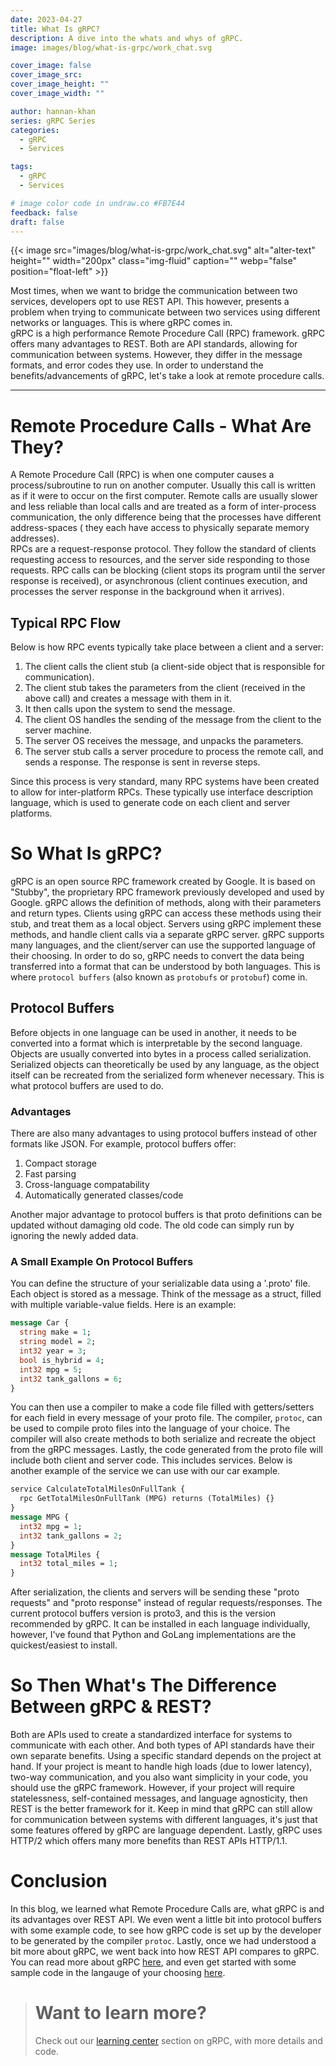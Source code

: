 ```yaml
---
date: 2023-04-27
title: What Is gRPC?
description: A dive into the whats and whys of gRPC.
image: images/blog/what-is-grpc/work_chat.svg

cover_image: false
cover_image_src:
cover_image_height: ""
cover_image_width: ""

author: hannan-khan
series: gRPC Series
categories:
  - gRPC
  - Services

tags:
  - gRPC
  - Services

# image color code in undraw.co #FB7E44
feedback: false
draft: false
---
```


{{< image src="images/blog/what-is-grpc/work_chat.svg" alt="alter-text" height="" width="200px"
class="img-fluid" caption="" webp="false" position="float-left" >}}

Most times, when we want to bridge the communication between two services, developers opt to use REST API. This however,
presents a problem when trying to communicate between two services using different networks or languages. This is where
gRPC comes in.  
gRPC is a high performance Remote Procedure Call (RPC) framework. gRPC offers many advantages to REST. Both are API
standards, allowing for communication between systems. However, they differ in the message formats, and error codes they
use. In order to understand the benefits/advancements of gRPC, let's take a look at remote procedure calls.
________________

# Remote Procedure Calls - What Are They?

A Remote Procedure Call (RPC) is when one computer causes a process/subroutine to run on another computer. Usually this
call is written as if it
were to occur on the first computer. Remote calls are usually slower and less reliable than local calls and are treated
as a form of inter-process communication, the only difference being that the processes have different address-spaces (
they
each have access to physically separate memory addresses).  
RPCs are a request-response protocol. They follow the standard of clients requesting access to resources, and the server
side responding to those requests. RPC calls can be blocking (client stops its program until the server response is
received), or asynchronous (client continues execution, and processes the server response in the background when it
arrives).

## Typical RPC Flow

Below is how RPC events typically take place between a client and a server:

1. The client calls the client stub (a client-side object that is responsible for communication).
2. The client stub takes the parameters from the client (received in the above call) and creates a message with them in
   it.
3. It then calls upon the system to send the message.
4. The client OS handles the sending of the message from the client to the server machine.
5. The server OS receives the message, and unpacks the parameters.
6. The server stub calls a server procedure to process the remote call, and sends a response. The response is sent in
   reverse steps.

Since this process is very standard, many RPC systems have been created to allow for inter-platform RPCs. These
typically use interface description language, which is used to generate code on each client and server platforms.

# So What Is gRPC?

gRPC is an open source RPC framework created by Google. It is based on "Stubby", the proprietary RPC framework
previously developed and used by Google.
gRPC allows the definition of methods, along with their parameters and return types. Clients using gRPC can access these
methods using their stub, and treat them as a local object. Servers using gRPC implement these methods, and handle
client calls via a separate gRPC server.
gRPC supports many languages, and the client/server can use the supported language of their choosing. In order to do so,
gRPC needs to convert the data being transferred into a format that can be understood by both languages. This is where
`protocol buffers` (also known as `protobufs` or `protobuf`) come in.

## Protocol Buffers

Before objects in one language can be used in another, it needs to be converted into a format which is interpretable by
the second language. Objects are usually converted into bytes in a process called serialization. Serialized objects can
theoretically be used by any language, as the object itself can be recreated from the serialized form whenever
necessary. This is what protocol buffers are used to do.

### Advantages

There are also many advantages to using protocol buffers instead of other formats like JSON. For example, protocol
buffers offer:

1. Compact storage
2. Fast parsing
3. Cross-language compatability
4. Automatically generated classes/code

Another major advantage to protocol buffers is that proto definitions can be updated without damaging old code. The old
code can simply run by ignoring the newly added data.

### A Small Example On Protocol Buffers

You can define the structure of your serializable data using a '.proto' file. Each object is stored as a message. Think
of the message as a struct, filled with multiple variable-value fields. Here is an example:

```protobuf
message Car {
  string make = 1;
  string model = 2;
  int32 year = 3;
  bool is_hybrid = 4;
  int32 mpg = 5;
  int32 tank_gallons = 6;
}
```

You can then use a compiler to make a code file filled with getters/setters for each field in every message of your
proto file. The compiler, `protoc`, can be used to compile proto files into the language of your choice. The compiler
will also create methods to both serialize and recreate the object from the gRPC messages. Lastly, the code generated
from the proto file will include both client and server code. This includes services. Below is another example of the
service we can use with our car example.

```protobuf
service CalculateTotalMilesOnFullTank {
  rpc GetTotalMilesOnFullTank (MPG) returns (TotalMiles) {}
}
message MPG {
  int32 mpg = 1;
  int32 tank_gallons = 2;
}
message TotalMiles {
  int32 total_miles = 1;
}
```

After serialization, the clients and servers will be sending these "proto requests" and "proto response" instead of
regular requests/responses.
The current protocol buffers version is proto3, and this is the version recommended by gRPC. It can be installed in each
language individually, however, I've found that Python and GoLang implementations are the quickest/easiest to install.

# So Then What's The Difference Between gRPC & REST?

Both are APIs used to create a standardized interface for systems to communicate with each other. And both types of API
standards have their own separate benefits. Using a specific standard depends on the project at hand.
If your project is meant to handle high loads (due to lower latency), two-way communication, and you also want
simplicity in your code, you should use the gRPC framework.
However, if your project will require statelessness, self-contained messages, and language agnosticity, then REST is the
better framework for it.
Keep in mind that gRPC can still allow for communication between systems with different languages, it's just that some
features offered by gRPC are language dependent.
Lastly, gRPC uses HTTP/2 which offers many more benefits than REST APIs HTTP/1.1.

# Conclusion

In this blog, we learned what Remote Procedure Calls are, what gRPC is and its advantages over REST API. We even went a
little bit into protocol buffers with some example code, to see how gRPC code is set up by the developer to be generated
by the compiler `protoc`. Lastly, once we had understood a bit more about gRPC, we went back into how REST API compares
to gRPC.  
You can read more about gRPC [here](https://grpc.io/docs/what-is-grpc/introduction/), and even get started with some
sample code in the langauge of your choosing [here](https://grpc.io/docs/languages/).

> # Want to learn more?
>
> Check out our <a href="https://capten.ai/learning-center/6-learn-grpc/" target="_blank">learning center</a> section on
> gRPC, with more details and code.
